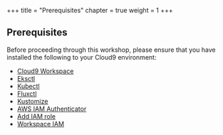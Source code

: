 +++
title = "Prerequisites"
chapter = true
weight = 1
+++

## Prerequisites

Before proceeding through this workshop, please ensure that you have installed the following to your Cloud9 environment:

* [Cloud9 Workspace](/50_workshop_5_accelerating_sdlc/00_prerequisites.md/01_create_workspace.html)
* [Eksctl](/50_workshop_5_accelerating_sdlc/00_prerequisites.md/10_install_eksctl.html)
* [Kubectl](/50_workshop_5_accelerating_sdlc/00_prerequisites.md/20_install_kubectl.html)
* [Fluxctl](/50_workshop_5_accelerating_sdlc/00_prerequisites.md/30_install_fluxctl.html)
* [Kustomize](/50_workshop_5_accelerating_sdlc/00_prerequisites.md/40_install_kustomize.html)
* [AWS IAM Authenticator](/50_workshop_5_accelerating_sdlc/00_prerequisites.md/50_install_aws_iam_auth.html)
* [Add IAM role](/50_workshop_5_accelerating_sdlc/00_prerequisites.md/60_add_iam_role.html)
* [Workspace IAM](/50_workshop_5_accelerating_sdlc/00_prerequisites.md/70_workspace_iam.html)
